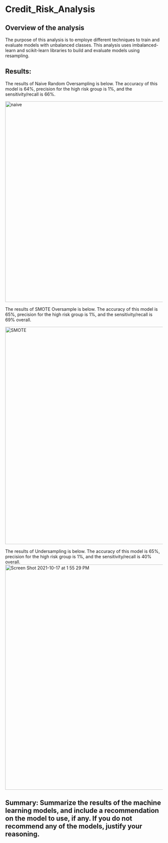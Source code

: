 # Credit_Risk_Analysis
## Overview of the analysis
The purpose of this analysis is to employe different techniques to train and evaluate models with unbalanced classes. This analysis uses imbalanced-learn and scikit-learn libraries to build and evaluate models using resampling.


## Results: 
The results of Naive Random Oversampling is below. The accuracy of this model is 64%, precision for the high risk group is 1%, and the sensitivity/recall is 66%.

<img width="641" alt="naive" src="https://user-images.githubusercontent.com/86024512/137638908-80fb61d1-29e7-41a0-b66d-ff9b8b80de61.png">

The results of SMOTE Oversample is below. The accuracy of this model is 65%, precision for the high risk group is 1%, and the sensitivity/recall is 69% overall.

<img width="694" alt="SMOTE" src="https://user-images.githubusercontent.com/86024512/137639065-35161606-632e-4492-9a97-46e4efb80dde.png">

The results of Undersampling is below. The accuracy of this model is 65%, precision for the high risk group is 1%, and the sensitivity/recall is 40% overall.
<img width="719" alt="Screen Shot 2021-10-17 at 1 55 29 PM" src="https://user-images.githubusercontent.com/86024512/137639150-d4a421ec-ebb1-48d7-83d4-e73654262f46.png">



## Summary: Summarize the results of the machine learning models, and include a recommendation on the model to use, if any. If you do not recommend any of the models, justify your reasoning.
